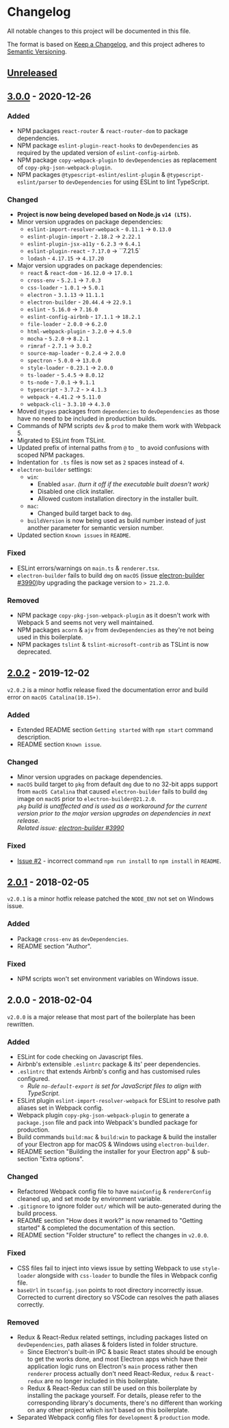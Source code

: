 # Changelog
All notable changes to this project will be documented in this file.

The format is based on [Keep a Changelog](https://keepachangelog.com/en/1.0.0/),
and this project adheres to [Semantic Versioning](https://semver.org/spec/v2.0.0.html).

## [Unreleased]

## [3.0.0] - 2020-12-26
### Added
- NPM packages `react-router` & `react-router-dom` to package dependencies.
- NPM package `eslint-plugin-react-hooks` to `devDependencies` as required by
  the updated version of `eslint-config-airbnb`.
- NPM package `copy-webpack-plugin` to `devDependencies` as replacement of
  `copy-pkg-json-webpack-plugin`.
- NPM packages `@typescript-eslint/eslint-plugin` & `@typescript-eslint/parser`
  to `devDependencies` for using ESLint to lint TypeScript.

### Changed
- __Project is now being developed based on Node.js `v14 (LTS)`.__
- Minor version upgrades on package dependencies:
  - `eslint-import-resolver-webpack` - `0.11.1` -> `0.13.0`
  - `eslint-plugin-import` - `2.18.2` -> `2.22.1`
  - `eslint-plugin-jsx-a11y` - `6.2.3` -> `6.4.1`
  - `eslint-plugin-react` - `7.17.0` -> ``7.21.5`
  - `lodash` - `4.17.15` -> `4.17.20`
- Major version upgrades on package dependencies:
  - `react` & `react-dom` - `16.12.0` -> `17.0.1`
  - `cross-env` - `5.2.1` -> `7.0.3`
  - `css-loader` - `1.0.1` -> `5.0.1`
  - `electron` - `3.1.13` -> `11.1.1`
  - `electron-builder` - `20.44.4` -> `22.9.1`
  - `eslint` - `5.16.0` -> `7.16.0`
  - `eslint-config-airbnb` - `17.1.1` -> `18.2.1`
  - `file-loader` - `2.0.0` -> `6.2.0`
  - `html-webpack-plugin` - `3.2.0` -> `4.5.0`
  - `mocha` - `5.2.0` -> `8.2.1`
  - `rimraf` - `2.7.1` -> `3.0.2`
  - `source-map-loader` - `0.2.4` -> `2.0.0`
  - `spectron` - `5.0.0` -> `13.0.0`
  - `style-loader` - `0.23.1` -> `2.0.0`
  - `ts-loader` - `5.4.5` -> `8.0.12`
  - `ts-node` - `7.0.1` -> `9.1.1`
  - `typescript` - `3.7.2` - > `4.1.3`
  - `webpack` - `4.41.2` -> `5.11.0`
  - `webpack-cli` - `3.3.10` -> `4.3.0`
- Moved `@types` packages from `dependencies` to `devDependencies` as those
  have no need to be included in production builds.
- Commands of NPM scripts `dev` & `prod` to make them work with Webpack 5.
- Migrated to ESLint from TSLint.
- Updated prefix of internal paths from `@` to `_` to avoid confusions with
  scoped NPM packages.
- Indentation for `.ts` files is now set as `2` spaces instead of `4`.
- `electron-builder` settings:
  - `win`:
    - Enabled `asar`. _(turn it off if the executable built doesn't work)_
    - Disabled one click installer.
    - Allowed custom installation directory in the installer built.
  - `mac`:
    - Changed build target back to `dmg`.
  - `buildVersion` is now being used as build number instead of just another
    parameter for semantic version number.
- Updated section `Known issues` in `README`.

### Fixed
- ESLint errors/warnings on `main.ts` & `renderer.tsx`.
- `electron-builder` fails to build `dmg` on `macOS` (issue 
  [electron-builder #3990])by upgrading the package version to `> 21.2.0`.

### Removed
- NPM package `copy-pkg-json-webpack-plugin` as it doesn't work with Webpack 5
  and seems not very well maintained.
- NPM packages `acorn` & `ajv` from `devDependencies` as they're not being used
  in this boilerplate.
- NPM packages `tslint` & `tslint-microsoft-contrib` as TSLint is now
  deprecated.

## [2.0.2] - 2019-12-02
`v2.0.2` is a minor hotfix release fixed the documentation error and build 
error on `macOS Catalina(10.15+)`.

### Added
- Extended README section `Getting started` with `npm start` command 
  description.
- README section `Known issue`.

### Changed
- Minor version upgrades on package dependencies.
- `macOS` build target to `pkg` from default `dmg` due to no 32-bit apps 
  support from `macOS Catalina` that caused `electron-builder` fails to build 
  `dmg` image on `macOS` prior to `electron-builder@21.2.0`.  
  _`pkg` build is unaffected and is used as a workaround for the current version 
  prior to the major version upgrades on dependencies in next release._  
  _Related issue: [electron-builder #3990](https://github.com/electron-userland/electron-builder/issues/3990)_

### Fixed
- [Issue #2] - incorrect command `npm run install` to `npm install` in `README`.

## [2.0.1] - 2018-02-05
`v2.0.1` is a minor hotfix release patched the `NODE_ENV` not set on Windows 
issue.

### Added
- Package `cross-env` as `devDependencies`.
- README section "Author".

### Fixed
- NPM scripts won't set environment variables on Windows issue.

## 2.0.0 - 2018-02-04
`v2.0.0` is a major release that most part of the boilerplate has been rewritten.

### Added
- ESLint for code checking on Javascript files.
- Airbnb's extensible `.eslintrc` package & its' peer dependencies. 
- `.eslintrc` that extends Airbnb's config and has customised rules configured.
  - _Rule `no-default-export` is set for JavaScript files to align with
    TypeScript._
- ESLint plugin `eslint-import-resolver-webpack` for ESLint to resolve path
  aliases set in Webpack config.
- Webpack plugin `copy-pkg-json-webpack-plugin` to generate a `package.json` 
  file and pack into Webpack's bundled package for production.
- Build commands `build:mac` & `build:win` to package & build the installer of 
  your Electron app for macOS & Windows using `electron-builder`.
- README section "Building the installer for your Electron app" & sub-section 
  "Extra options".

### Changed
- Refactored Webpack config file to have `mainConfig` & `rendererConfig` 
  cleaned up, and set mode by environment variable.
- `.gitignore` to ignore folder `out/` which will be auto-generated during the 
  build process.
- README section "How does it work?" is now renamed to "Getting started" & 
  completed the documentation of this section.
- README section "Folder structure" to reflect the changes in `v2.0.0`.

### Fixed
- CSS files fail to inject into views issue by setting Webpack to use 
  `style-loader` alongside with `css-loader` to bundle the files in Webpack 
  config file.
- `baseUrl` in `tsconfig.json` points to root directory incorrectly issue. 
  Corrected to current directory so VSCode can resolves the path aliases 
  correctly.

### Removed
- Redux & React-Redux related settings, including packages listed on 
`devDependencies`, path aliases & folders listed in folder structure.
  - Since Electron's built-in IPC & basic React states should be enough to get 
    the works done, and most Electron apps which have their application logic 
    runs on Electron's `main` process rather then `renderer` process actually 
    don't need React-Redux, `redux` & `react-redux` are no longer included in 
    this boilerplate.
  - Redux & React-Redux can still be used on this boilerplate by installing the 
    package yourself. For details, please refer to the corresponding library's 
    documents, there's no different than working on any other project which 
    isn't based on this boilerplate.
- Separated Webpack config files for `development` & `production` mode.

[Unreleased]: https://github.com/Devtography/electron-react-typescript-webpack-boilerplate/compare/v3.0.0...HEAD
[2.0.1]: https://github.com/Devtography/electron-react-typescript-webpack-boilerplate/compare/v2.0.0...v2.0.1
[2.0.2]: https://github.com/Devtography/electron-react-typescript-webpack-boilerplate/compare/v2.0.1...v2.0.2
[3.0.0]: https://github.com/Devtography/electron-react-typescript-webpack-boilerplate/compare/v2.0.2...v3.0.0

[Issue #2]: https://github.com/Devtography/electron-react-typescript-webpack-boilerplate/issues/2
[electron-builder #3990]: https://github.com/electron-userland/electron-builder/issues/3990
